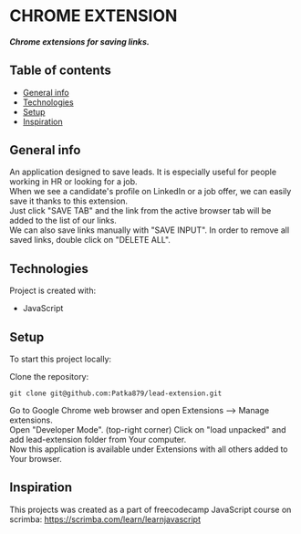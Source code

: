 # CHROME EXTENSION
##### Chrome extensions for saving links. 
## Table of contents
* [General info](#general-info)
* [Technologies](#technologies)
* [Setup](#setup)
* [Inspiration](#inspiration)
## General info
An application designed to save leads. It is especially useful for people working in HR or looking for a job.<br>
When we see a candidate's profile on LinkedIn or a job offer, we can easily save it thanks to this extension.<br>
Just click "SAVE TAB" and the link from the active browser tab will be added to the list of our links.<br>
We can also save links manually with "SAVE INPUT". In order to remove all saved links, double click on "DELETE ALL".
## Technologies
Project is created with:
* JavaScript
## Setup 
To start this project locally:

Clone the repository:
```
git clone git@github.com:Patka879/lead-extension.git
```
Go to Google Chrome web browser and open Extensions --> Manage extensions.<br>
Open "Developer Mode". (top-right corner)
Click on "load unpacked" and add lead-extension folder from Your computer. <br>
Now this application is available under Extensions with all others added to Your browser. 
## Inspiration
This projects was created as a part of freecodecamp JavaScript course on scrimba: https://scrimba.com/learn/learnjavascript
